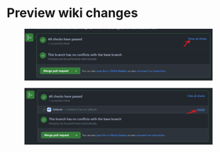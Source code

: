 # Preview wiki changes

<figure><img src="../.gitbook/assets/image (85).png" alt=""><figcaption></figcaption></figure>

<figure><img src="../.gitbook/assets/image (116).png" alt=""><figcaption></figcaption></figure>

